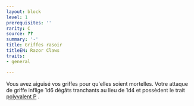 ```yaml
---
layout: block
level: 1
prerequisites: ''
rarity: C
source: ??
summary: '-'
title: Griffes rasoir
titleEN: Razor Claws
traits:
- general

---
```


<p><span id="ctl00_MainContent_DetailedOutput">Vous avez aiguisé vos griffes pour qu'elles soient mortelles. Votre attaque de griffe inflige 1d6 dégâts tranchants au lieu de 1d4 et possèdent le trait <a href="https://2e.aonprd.com/Traits.aspx?ID=200">polyvalent P</a> .&nbsp;</span></p>
